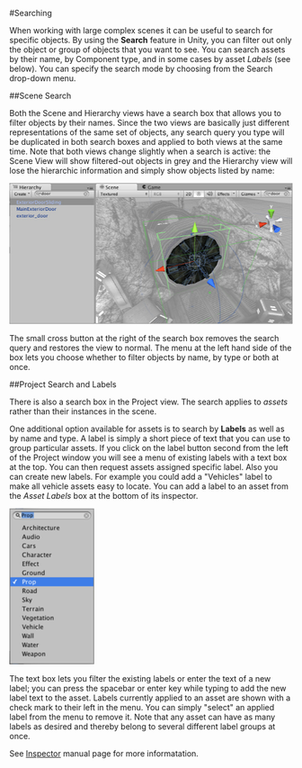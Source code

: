 #Searching

When working with large complex scenes it can be useful to search for specific objects. By using the __Search__ feature in Unity, you can filter out only the object or group of objects that you want to see. You can search assets by their name, by Component type, and in some cases by asset _Labels_ (see below). You can specify the search mode by choosing from the Search drop-down menu.


##Scene Search

Both the Scene and Hierarchy views have a search box that allows you to filter objects by their names. Since the two views are basically just different representations of the same set of objects, any search query you type will be duplicated in both search boxes and applied to both views at the same time. Note that both views change slightly when a search is active: the Scene View will show filtered-out objects in grey and the Hierarchy view will lose the hierarchic information and simply show objects listed by name:

![Scene and Hierarchy views with search filtering applied.](../uploads/Main/SceneSearchName35.jpg) 

The small cross button at the right of the search box removes the search query and restores the view to normal. The menu at the left hand side of the box lets you choose whether to filter objects by name, by type or both at once.



##Project Search and Labels

There is also a search box in the Project view. The search applies to _assets_ rather than their instances in the scene. 

One additional option available for assets is to search by __Labels__ as well as by name and type. A label is simply a short piece of text that you can use to group particular assets. If you click on the label button second from the left of the Project window  you will see a menu of existing labels with a text box at the top. You can then request assets assigned specific label.  Also you can create new labels.  For example you could add a "Vehicles" label to make all vehicle assets easy to locate. You can add a label to an asset from the _Asset Labels_ box at the bottom of its inspector. 

![Adding a "Prop" label](../uploads/Main/LabelBox.png)

The text box lets you filter the existing labels or enter the text of a new label; you can press the spacebar or enter key while typing to add the new label text to the asset. Labels currently applied to an asset are shown with a check mark to their left in the menu. You can simply "select" an applied label from the menu to remove it. Note that any asset can have as many labels as desired and thereby belong to several different label groups at once.

See [Inspector](UsingTheInspector) manual page for more informatation. 
